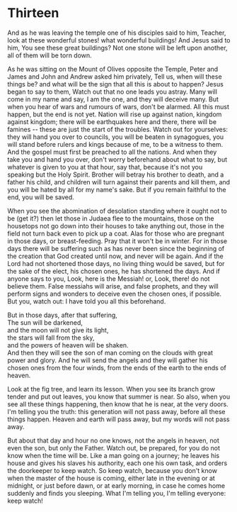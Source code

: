 # Thirteen

And as he was leaving the temple one of his disciples said to him, Teacher, look at these wonderful stones! what wonderful buildings! And Jesus said to him, You see these great buildings? Not one stone will be left upon another, all of them will be torn down.

As he was sitting on the Mount of Olives opposite the Temple, Peter and James and John and Andrew asked him privately, Tell us, when will these things be? and what will be the sign that all this is about to happen? Jesus began to say to them, Watch out that no one leads you astray. Many will come in my name and say, I am the one, and they will deceive many. But when you hear of wars and rumours of wars, don't be alarmed. All this must happen, but the end is not yet. Nation will rise up against nation, kingdom against kingdom; there will be earthquakes here and there, there will be famines -- these are just the start of the troubles. Watch out for yourselves: they will hand you over to councils, you will be beaten in synagogues, you will stand before rulers and kings because of me, to be a witness to them. And the gospel must first be preached to all the nations. And when they take you and hand you over, don't worry beforehand about what to say, but whatever is given to you at that hour, say that, because it's not you speaking but the Holy Spirit. Brother will betray his brother to death, and a father his child, and children will turn against their parents and kill them, and you will be hated by all for my name's sake. But if you remain faithful to the end, you will be saved.

When you see the abomination of desolation standing where it ought not to be (get it?) then let those in Judaea flee to the mountains, those on the housetops not go down into their houses to take anything out, those in the field not turn back even to pick up a coat. Alas for those who are pregnant in those days, or breast-feeding. Pray that it won't be in winter. For in those days there will be suffering such as has never been since the beginning of the creation that God created until now, and never will be again. And if the Lord had not shortened those days, no living thing would be saved, but for the sake of the elect, his chosen ones, he has shortened the days. And if anyone says to you, Look, here is the Messiah! or, Look, there! do not believe them. False messiahs will arise, and false prophets, and they will perform signs and wonders to deceive even the chosen ones, if possible. But you, watch out: I have told you all this beforehand.

But in those days, after that suffering,  
The sun will be darkened,  
and the moon will not give its light,  
the stars will fall from the sky,  
and the powers of heaven will be shaken.  
And then they will see the son of man coming on the clouds with great power and glory. And he will send the angels and they will gather his chosen ones from the four winds, from the ends of the earth to the ends of heaven.

Look at the fig tree, and learn its lesson. When you see its branch grow tender and put out leaves, you know that summer is near. So also, when you see all these things happening, then know that he is near, at the very doors. I'm telling you the truth: this generation will not pass away, before all these things happen. Heaven and earth will pass away, but my words will not pass away.

But about that day and hour no one knows, not the angels in heaven, not even the son, but only the Father. Watch out, be prepared, for you do not know when the time will be. Like a man going on a journey; he leaves his house and gives his slaves his authority, each one his own task, and orders the doorkeeper to keep watch. So keep watch, because you don't know when the master of the house is coming, either late in the evening or at midnight, or just before dawn, or at early morning, in case he comes home suddenly and finds you sleeping. What I'm telling you, I'm telling everyone: keep watch!

